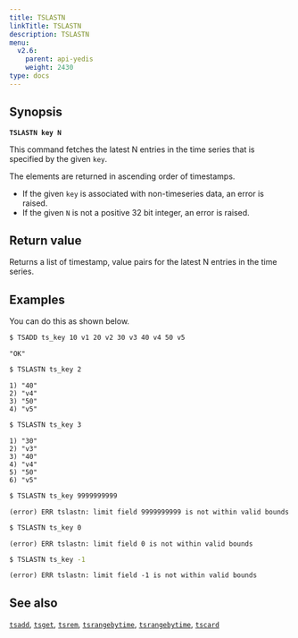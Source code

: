 ```yaml
---
title: TSLASTN
linkTitle: TSLASTN
description: TSLASTN
menu:
  v2.6:
    parent: api-yedis
    weight: 2430
type: docs
---
```


## Synopsis

**`TSLASTN key N`**

This command fetches the latest N entries in the time series that is specified by the given `key`.

The elements are returned in ascending order of timestamps.

- If the given `key` is associated with non-timeseries data, an error is raised.
- If the given `N` is not a positive 32 bit integer, an error is raised.

## Return value

Returns a list of timestamp, value pairs for the latest N entries in the time series.

## Examples

You can do this as shown below.

```sh
$ TSADD ts_key 10 v1 20 v2 30 v3 40 v4 50 v5
```

```
"OK"
```

```sh
$ TSLASTN ts_key 2
```

```
1) "40"
2) "v4"
3) "50"
4) "v5"
```

```sh
$ TSLASTN ts_key 3
```

```
1) "30"
2) "v3"
3) "40"
4) "v4"
5) "50"
6) "v5"
```

```sh
$ TSLASTN ts_key 9999999999
```

```
(error) ERR tslastn: limit field 9999999999 is not within valid bounds
```

```sh
$ TSLASTN ts_key 0
```

```
(error) ERR tslastn: limit field 0 is not within valid bounds
```

```sh
$ TSLASTN ts_key -1
```

```
(error) ERR tslastn: limit field -1 is not within valid bounds
```

## See also
[`tsadd`](../tsadd/), [`tsget`](../tsget/), [`tsrem`](../tsrem/),
[`tsrangebytime`](../tsrangebytime), [`tsrangebytime`](../tsrangebytime), [`tscard`](../tscard)

